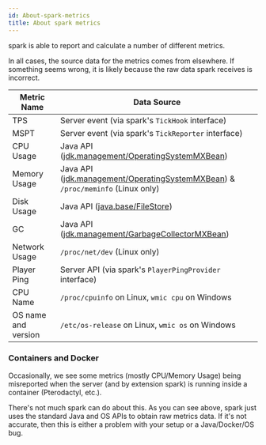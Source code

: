 ```yaml
---
id: About-spark-metrics
title: About spark metrics
---
```


spark is able to report and calculate a number of different metrics.

In all cases, the source data for the metrics comes from elsewhere. If something seems wrong, it is likely because the raw data spark receives is incorrect.

| Metric Name         | Data Source                                             |
| --------------------|---------------------------------------------------------|
| TPS                 | Server event (via spark's `TickHook` interface)         |
| MSPT                | Server event (via spark's `TickReporter` interface)     |
| CPU Usage           | Java API ([jdk.management/OperatingSystemMXBean](https://docs.oracle.com/en/java/javase/17/docs/api/jdk.management/com/sun/management/OperatingSystemMXBean.html)) |
| Memory Usage        | Java API ([jdk.management/OperatingSystemMXBean](https://docs.oracle.com/en/java/javase/17/docs/api/jdk.management/com/sun/management/OperatingSystemMXBean.html)) & `/proc/meminfo` (Linux only) |
| Disk Usage          | Java API ([java.base/FileStore](https://docs.oracle.com/en/java/javase/17/docs/api/java.base/java/nio/file/FileStore.html)) |
| GC                  | Java API ([jdk.management/GarbageCollectorMXBean](https://docs.oracle.com/en/java/javase/17/docs/api/jdk.management/com/sun/management/GarbageCollectorMXBean.html)) |
| Network Usage       | `/proc/net/dev` (Linux only)                            |
| Player Ping         | Server API (via spark's `PlayerPingProvider` interface) |
| CPU Name            | `/proc/cpuinfo` on Linux, `wmic cpu` on Windows         |
| OS name and version | `/etc/os-release` on Linux, `wmic os` on Windows        |

### Containers and Docker
Occasionally, we see some metrics (mostly CPU/Memory Usage) being misreported when the server (and by extension spark) is running inside a container (Pterodactyl, etc.). 

There's not much spark can do about this. As you can see above, spark just uses the standard Java and OS APIs to obtain raw metrics data. If it's not accurate, then this is either a problem with your setup or a Java/Docker/OS bug.

